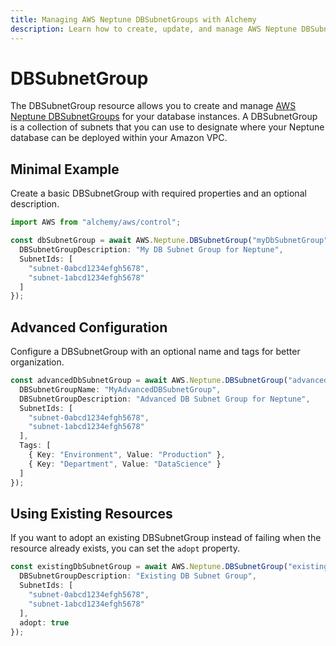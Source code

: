 ```yaml
---
title: Managing AWS Neptune DBSubnetGroups with Alchemy
description: Learn how to create, update, and manage AWS Neptune DBSubnetGroups using Alchemy Cloud Control.
---
```


# DBSubnetGroup

The DBSubnetGroup resource allows you to create and manage [AWS Neptune DBSubnetGroups](https://docs.aws.amazon.com/neptune/latest/userguide/) for your database instances. A DBSubnetGroup is a collection of subnets that you can use to designate where your Neptune database can be deployed within your Amazon VPC.

## Minimal Example

Create a basic DBSubnetGroup with required properties and an optional description.

```ts
import AWS from "alchemy/aws/control";

const dbSubnetGroup = await AWS.Neptune.DBSubnetGroup("myDbSubnetGroup", {
  DBSubnetGroupDescription: "My DB Subnet Group for Neptune",
  SubnetIds: [
    "subnet-0abcd1234efgh5678",
    "subnet-1abcd1234efgh5678"
  ]
});
```

## Advanced Configuration

Configure a DBSubnetGroup with an optional name and tags for better organization.

```ts
const advancedDbSubnetGroup = await AWS.Neptune.DBSubnetGroup("advancedDbSubnetGroup", {
  DBSubnetGroupName: "MyAdvancedDBSubnetGroup",
  DBSubnetGroupDescription: "Advanced DB Subnet Group for Neptune",
  SubnetIds: [
    "subnet-0abcd1234efgh5678",
    "subnet-1abcd1234efgh5678"
  ],
  Tags: [
    { Key: "Environment", Value: "Production" },
    { Key: "Department", Value: "DataScience" }
  ]
});
```

## Using Existing Resources

If you want to adopt an existing DBSubnetGroup instead of failing when the resource already exists, you can set the `adopt` property.

```ts
const existingDbSubnetGroup = await AWS.Neptune.DBSubnetGroup("existingDbSubnetGroup", {
  DBSubnetGroupDescription: "Existing DB Subnet Group",
  SubnetIds: [
    "subnet-0abcd1234efgh5678",
    "subnet-1abcd1234efgh5678"
  ],
  adopt: true
});
```